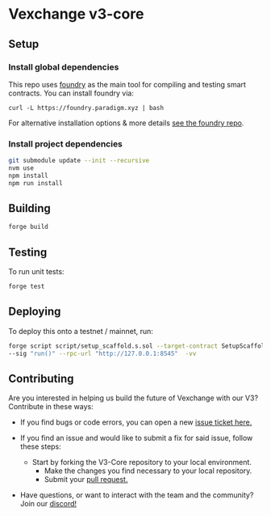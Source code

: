 # Vexchange v3-core

## Setup

### Install global dependencies

This repo uses [foundry](https://github.com/foundry-rs/foundry)
as the main tool for compiling and testing smart contracts. You can install
foundry via:

```shell
curl -L https://foundry.paradigm.xyz | bash
```

For alternative installation options & more details [see the foundry repo](https://github.com/foundry-rs/foundry).

### Install project dependencies

```bash
git submodule update --init --recursive
nvm use
npm install
npm run install 
```

## Building

```bash
forge build
```

## Testing

To run unit tests:

```bash
forge test
```

## Deploying

To deploy this onto a testnet / mainnet, run:

```bash
forge script script/setup_scaffold.s.sol --target-contract SetupScaffold 
--sig "run()" --rpc-url "http://127.0.0.1:8545"  -vv
```

## Contributing

Are you interested in helping us build the future of Vexchange with our V3?
Contribute in these ways:

- If you find bugs or code errors, you can open a new
  [issue ticket here.](https://github.com/vexchange/v3-periphery/issues/new)

- If you find an issue and would like to submit a fix for said issue, follow
  these steps:
  - Start by forking the V3-Core repository to your local environment.
    - Make the changes you find necessary to your local repository.
    - Submit your [pull request.](https://github.com/vexchange/v3-periphery/compare)

- Have questions, or want to interact with the team and the community?
  Join our [discord!](https://discord.gg/vexchange)
